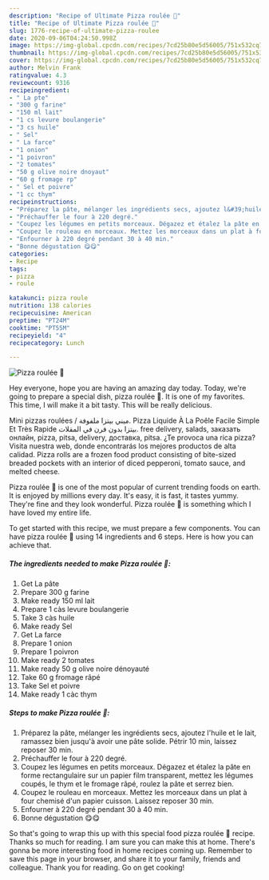 ```yaml
---
description: "Recipe of Ultimate Pizza roulée 🍥"
title: "Recipe of Ultimate Pizza roulée 🍥"
slug: 1776-recipe-of-ultimate-pizza-roulee
date: 2020-09-06T04:24:50.998Z
image: https://img-global.cpcdn.com/recipes/7cd25b80e5d56005/751x532cq70/pizza-roulee-🍥-photo-principale-de-la-recette.jpg
thumbnail: https://img-global.cpcdn.com/recipes/7cd25b80e5d56005/751x532cq70/pizza-roulee-🍥-photo-principale-de-la-recette.jpg
cover: https://img-global.cpcdn.com/recipes/7cd25b80e5d56005/751x532cq70/pizza-roulee-🍥-photo-principale-de-la-recette.jpg
author: Melvin Frank
ratingvalue: 4.3
reviewcount: 9316
recipeingredient:
- " La pte"
- "300 g farine"
- "150 ml lait"
- "1 cs levure boulangerie"
- "3 cs huile"
- " Sel"
- " La farce"
- "1 onion"
- "1 poivron"
- "2 tomates"
- "50 g olive noire dnoyaut"
- "60 g fromage rp"
- " Sel et poivre"
- "1 cc thym"
recipeinstructions:
- "Préparez la pâte, mélanger les ingrédients secs, ajoutez l&#39;huile et le lait, ramassez bien jusqu&#39;à avoir une pâte solide. Pétrir 10 min, laissez reposer 30 min."
- "Préchauffer le four à 220 degré."
- "Coupez les légumes en petits morceaux. Dégazez et étalez la pâte en forme rectangulaire sur un papier film transparent, mettez les légumes coupés, le thym et le fromage râpé, roulez la pâte et serrez bien."
- "Coupez le rouleau en morceaux. Mettez les morceaux dans un plat à four chemisé d&#39;un papier cuisson. Laissez reposer 30 min."
- "Enfourner à 220 degré pendant 30 à 40 min."
- "Bonne dégustation 😋😋"
categories:
- Recipe
tags:
- pizza
- roule

katakunci: pizza roule 
nutrition: 138 calories
recipecuisine: American
preptime: "PT24M"
cooktime: "PT55M"
recipeyield: "4"
recipecategory: Lunch

---
```



![Pizza roulée 🍥](https://img-global.cpcdn.com/recipes/7cd25b80e5d56005/751x532cq70/pizza-roulee-🍥-photo-principale-de-la-recette.jpg)

Hey everyone, hope you are having an amazing day today. Today, we're going to prepare a special dish, pizza roulée 🍥. It is one of my favorites. This time, I will make it a bit tasty. This will be really delicious.

Mini pizzas roulées / ميني بيتزا ملفوفة. Pizza Liquide À La Poêle Facile Simple Et Très Rapide بيتزا بدون فرن في المقلات. free delivery, salads, заказать онлайн, pizza, pitsa, delivery, доставка, pitsa. ¿Te provoca una rica pizza? Visita nuestra web, donde encontrarás los mejores productos de alta calidad. Pizza rolls are a frozen food product consisting of bite-sized breaded pockets with an interior of diced pepperoni, tomato sauce, and melted cheese.

Pizza roulée 🍥 is one of the most popular of current trending foods on earth. It is enjoyed by millions every day. It's easy, it is fast, it tastes yummy. They're fine and they look wonderful. Pizza roulée 🍥 is something which I have loved my entire life.


To get started with this recipe, we must prepare a few components. You can have pizza roulée 🍥 using 14 ingredients and 6 steps. Here is how you can achieve that.

<!--inarticleads1-->

##### The ingredients needed to make Pizza roulée 🍥:

1. Get  La pâte
1. Prepare 300 g farine
1. Make ready 150 ml lait
1. Prepare 1 càs levure boulangerie
1. Take 3 càs huile
1. Make ready  Sel
1. Get  La farce
1. Prepare 1 onion
1. Prepare 1 poivron
1. Make ready 2 tomates
1. Make ready 50 g olive noire dénoyauté
1. Take 60 g fromage râpé
1. Take  Sel et poivre
1. Make ready 1 càc thym




<!--inarticleads2-->

##### Steps to make Pizza roulée 🍥:

1. Préparez la pâte, mélanger les ingrédients secs, ajoutez l&#39;huile et le lait, ramassez bien jusqu&#39;à avoir une pâte solide. Pétrir 10 min, laissez reposer 30 min.
1. Préchauffer le four à 220 degré.
1. Coupez les légumes en petits morceaux. Dégazez et étalez la pâte en forme rectangulaire sur un papier film transparent, mettez les légumes coupés, le thym et le fromage râpé, roulez la pâte et serrez bien.
1. Coupez le rouleau en morceaux. Mettez les morceaux dans un plat à four chemisé d&#39;un papier cuisson. Laissez reposer 30 min.
1. Enfourner à 220 degré pendant 30 à 40 min.
1. Bonne dégustation 😋😋




So that's going to wrap this up with this special food pizza roulée 🍥 recipe. Thanks so much for reading. I am sure you can make this at home. There's gonna be more interesting food in home recipes coming up. Remember to save this page in your browser, and share it to your family, friends and colleague. Thank you for reading. Go on get cooking!

